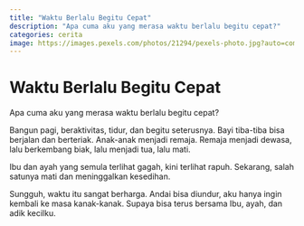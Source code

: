 ```yaml
---
title: "Waktu Berlalu Begitu Cepat"
description: "Apa cuma aku yang merasa waktu berlalu begitu cepat?"
categories: cerita
image: https://images.pexels.com/photos/21294/pexels-photo.jpg?auto=compress&cs=tinysrgb&h=128
---
```

# Waktu Berlalu Begitu Cepat

Apa cuma aku yang merasa waktu berlalu begitu cepat?

Bangun pagi, beraktivitas, tidur, dan begitu seterusnya. Bayi tiba-tiba bisa berjalan dan berteriak. Anak-anak menjadi remaja. Remaja menjadi dewasa, lalu berkembang biak, lalu menjadi tua, lalu mati.

Ibu dan ayah yang semula terlihat gagah, kini terlihat rapuh. Sekarang, salah satunya mati dan meninggalkan kesedihan.

Sungguh, waktu itu sangat berharga. Andai bisa diundur, aku hanya ingin kembali ke masa kanak-kanak. Supaya bisa terus bersama Ibu, ayah, dan adik kecilku.
